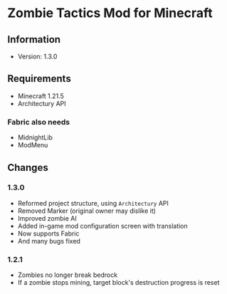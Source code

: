 # Zombie Tactics Mod for Minecraft
## Information
- Version: 1.3.0
## Requirements
- Minecraft 1.21.5
- Architectury API
### Fabric also needs
- MidnightLib
- ModMenu

## Changes
### 1.3.0
- Reformed project structure, using `Architectury` API
- Removed Marker (original owner may dislike it)
- Improved zombie AI
- Added in-game mod configuration screen with translation
- Now supports Fabric
- And many bugs fixed
### 1.2.1
- Zombies no longer break bedrock
- If a zombie stops mining, target block's destruction progress is reset
